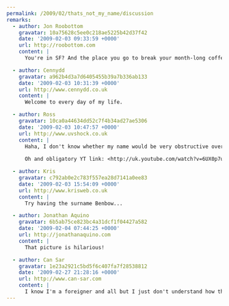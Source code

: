 ```yaml
---
permalink: /2009/02/thats_not_my_name/discussion
remarks:
  - author: Jon Roobottom
    gravatar: 10a75628c5ee0c218ae5225b42d37f42
    date: '2009-02-03 09:33:59 +0000'
    url: http://roobottom.com
    content: |
      You're in SF? And the place you go to break your month-long coffee fast is Starbucks?! Oh, for shame sir.

  - author: Cennydd
    gravatar: a962b4d3a7d6405455b39a7b336ab133
    date: '2009-02-03 10:31:39 +0000'
    url: http://www.cennydd.co.uk
    content: |
      Welcome to every day of my life.

  - author: Ross
    gravatar: 10ca0a44634dd52c7f4b34ad27ae5306
    date: '2009-02-03 10:47:57 +0000'
    url: http://www.uvshock.co.uk
    content: |
      Haha, I don't know whether my name would be very obstructive over there. I've had someone think I was "Gus" (for two years) before...
      
      Oh and obligatory YT link: <http://uk.youtube.com/watch?v=6UX0p7uAW2s>

  - author: Kris
    gravatar: c792ab0e2c783f557ea28d7141a0ee83
    date: '2009-02-03 15:54:09 +0000'
    url: http://www.krisweb.co.uk
    content: |
      Try having the surname Benbow...

  - author: Jonathan Aquino
    gravatar: 6b5ab75ce823bc4a31dcf1f04427a582
    date: '2009-02-04 07:44:25 +0000'
    url: http://jonathanaquino.com
    content: |
      That picture is hilarious!

  - author: Can Sar
    gravatar: 1e23a2921c5bd5f6c407fa7f28538812
    date: '2009-02-27 21:28:16 +0000'
    url: http://www.can-sar.com
    content: |
      I know I'm a foreigner and all but I just don't understand how this is possible...
---
```

